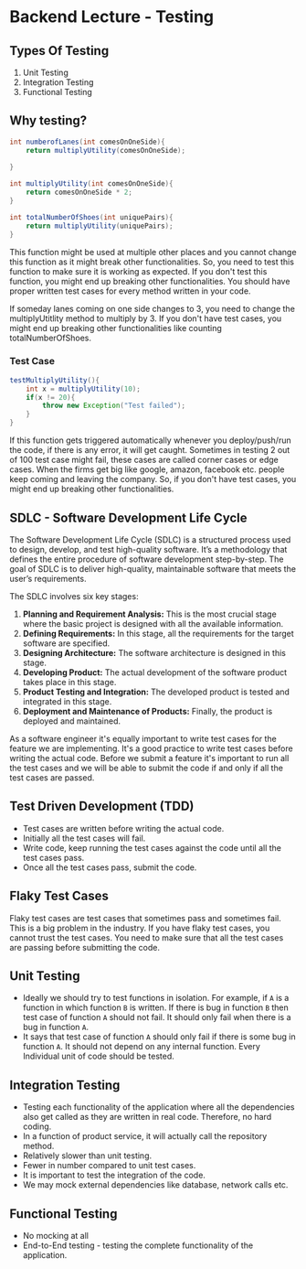 # Backend Lecture - Testing

## Types Of Testing
1. Unit Testing
2. Integration Testing
3. Functional Testing

## Why testing?
``` java
int numberofLanes(int comesOnOneSide){
    return multiplyUtility(comesOnOneSide);
    
}

int multiplyUtility(int comesOnOneSide){
    return comesOnOneSide * 2;
}

int totalNumberOfShoes(int uniquePairs){
    return multiplyUtility(uniquePairs);
}
```
This function might be used at multiple other places and you cannot change this function as it might break other functionalities. So, you need to test this function to make sure it is working as expected.
If you don't test this function, you might end up breaking other functionalities.
You should have proper written test cases for every method written in your code.

If someday lanes coming on one side changes to 3, you need to change the multiplyUtitlity method to multiply by 3. If you don't have test cases, you might end up breaking other functionalities like counting totalNumberOfShoes.

### Test Case
``` java
testMultiplyUtility(){
    int x = multiplyUtility(10);
    if(x != 20){
        throw new Exception("Test failed");
    }
}
```
If this function gets triggered automatically whenever you deploy/push/run the code, if there is any error, it will get caught.
Sometimes in testing 2 out of 100 test case might fail, these cases are called corner cases or edge cases.
When the firms get big like google, amazon, facebook etc. people keep coming and leaving the company. So, if you don't have test cases, you might end up breaking other functionalities.

## SDLC - Software Development Life Cycle
The Software Development Life Cycle (SDLC) is a structured process used to design, develop, and test high-quality software. It’s a methodology that defines the entire procedure of software development step-by-step. The goal of SDLC is to deliver high-quality, maintainable software that meets the user’s requirements.

The SDLC involves six key stages:

1. **Planning and Requirement Analysis:** This is the most crucial stage where the basic project is designed with all the available information.
2. **Defining Requirements:** In this stage, all the requirements for the target software are specified.
3. **Designing Architecture:** The software architecture is designed in this stage.
4. **Developing Product:** The actual development of the software product takes place in this stage.
5. **Product Testing and Integration:** The developed product is tested and integrated in this stage.
6. **Deployment and Maintenance of Products:** Finally, the product is deployed and maintained.

As a software engineer it's equally important to write test cases for the feature we are implementing. It's a good practice to write test cases before writing the actual code.
Before we submit a feature it's important to run all the test cases and we will be able to submit the code if and only if all the test cases are passed.

## Test Driven Development (TDD)
* Test cases are written before writing the actual code.
* Initially all the test cases will fail.
* Write code, keep running the test cases against the code until all the test cases pass.
* Once all the test cases pass, submit the code.

## Flaky Test Cases
Flaky test cases are test cases that sometimes pass and sometimes fail. This is a big problem in the industry. If you have flaky test cases, you cannot trust the test cases. You need to make sure that all the test cases are passing before submitting the code.


## Unit Testing
* Ideally we should try to test functions in isolation. For example, if ```A``` is a function in which function ```B``` is written. If there is bug in function ```B``` then test case of function ```A``` should not fail. It should only fail when there is a bug in function ```A```.
* It says that test case of function ```A``` should only fail if there is some bug in function ```A```. It should not depend on any internal function. Every Individual unit of code should be tested.

## Integration Testing
* Testing each functionality of the application where all the dependencies also get called as they are written in real code. Therefore, no hard coding.
* In a function of product service, it will actually call the repository method.
* Relatively slower than unit testing.
* Fewer in number compared to unit test cases.
* It is important to test the integration of the code.
* We may mock external dependencies like database, network calls etc.

## Functional Testing
* No mocking at all
* End-to-End testing - testing the complete functionality of the application.